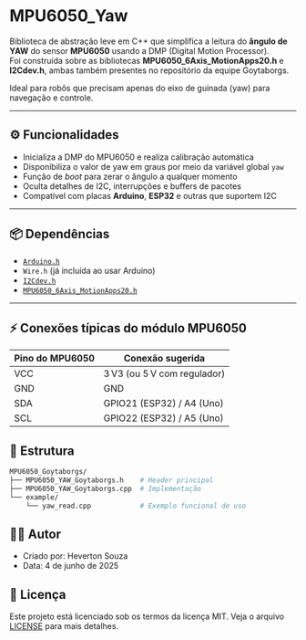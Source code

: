 # MPU6050_Yaw

Biblioteca de abstração leve em C++ que simplifica a leitura do **ângulo de YAW** do sensor **MPU6050** usando a DMP (Digital Motion Processor).  
Foi construída sobre as bibliotecas **MPU6050_6Axis_MotionApps20.h** e **I2Cdev.h**, ambas também presentes no repositório da equipe Goytaborgs.

Ideal para robôs que precisam apenas do eixo de guinada (yaw) para navegação e controle.

---

## ⚙️ Funcionalidades

- Inicializa a DMP do MPU6050 e realiza calibração automática  
- Disponibiliza o valor de yaw em graus por meio da variável global `yaw`  
- Função de *boot* para zerar o ângulo a qualquer momento  
- Oculta detalhes de I2C, interrupções e buffers de pacotes  
- Compatível com placas **Arduino**, **ESP32** e outras que suportem I2C

---

## 📦 Dependências

- [`Arduino.h`](https://docs.arduino.cc/language-reference/pt/)  
- `Wire.h` (já incluída ao usar Arduino)  
- [`I2Cdev.h`](https://github.com/jrowberg/i2cdevlib/tree/master)
- [`MPU6050_6Axis_MotionApps20.h`](https://github.com/jrowberg/i2cdevlib/tree/master)

---

## ⚡ Conexões típicas do módulo MPU6050

| Pino do MPU6050 | Conexão sugerida          |
|-----------------|---------------------------|
| VCC             | 3 V3 (ou 5 V com regulador) |
| GND             | GND                       |
| SDA             | GPIO21 (ESP32) / A4 (Uno) |
| SCL             | GPIO22 (ESP32) / A5 (Uno) |


## 📁 Estrutura
```bash
MPU6050_Goytaborgs/
├── MPU6050_YAW_Goytaborgs.h    # Header principal
├── MPU6050_YAW_Goytaborgs.cpp  # Implementação
└── example/
    └── yaw_read.cpp            # Exemplo funcional de uso
```

## 👨‍💻 Autor
- Criado por: Heverton Souza
- Data: 4 de junho de 2025

## 📝 Licença
Este projeto está licenciado sob os termos da licença MIT. Veja o arquivo [LICENSE](LICENSE) para mais detalhes.